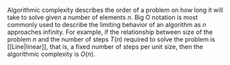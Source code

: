 Algorithmic complexity describes the order of a problem on how long it will take to solve given a number of elements $n$. Big O notation is most commonly used to describe the limiting behavior of an algorithm as $n$ approaches infinity. For example, if the relationship between size of the problem $n$ and the number of steps $T(n)$ required to solve the problem is [[Line|linear]], that is, a fixed number of steps per unit size, then the algorithmic complexity is $O(n)$.